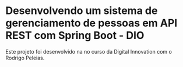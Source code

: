 # Desenvolvendo um sistema de gerenciamento de pessoas em API REST com Spring Boot - DIO

Este projeto foi desenvolvido na no curso da Digital Innovation com o Rodrigo Peleias.